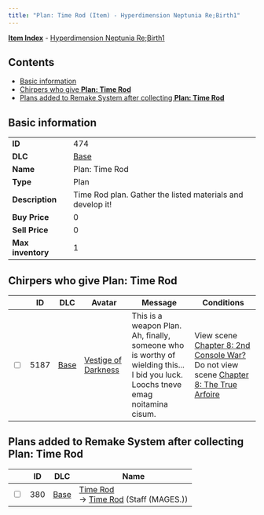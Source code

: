 ```yaml
---
title: "Plan: Time Rod (Item) - Hyperdimension Neptunia Re;Birth1"
---
```


[**Item Index**](/neptunia/rb1/item/index.html) - [Hyperdimension Neptunia Re;Birth1](/neptunia/rb1)

## Contents

- [Basic information](#basic-information)
- [Chirpers who give **Plan: Time Rod**](#chirpers-who-give-plan-time-rod)
- [Plans added to Remake System after collecting **Plan: Time Rod**](#plans-added-to-remake-system-after-collecting-plan-time-rod)

## Basic information

|   |   |
| -- | -- |
| **ID** | 474 |
| **DLC** | [Base](/neptunia/rb1/dlc/1-base.html) |
| **Name** | Plan: Time Rod |
| **Type** | Plan |
| **Description** | Time Rod plan. Gather the listed materials and develop it! |
| **Buy Price** | 0 |
| **Sell Price** | 0 |
| **Max inventory** | 1 |

## Chirpers who give **Plan: Time Rod**

|    | ID | DLC | Avatar | Message | Conditions |
| -- | -- | --- | ------ | ------- | ---------- |
| <input type="checkbox" id="rb1-chirper-event-1-5187" class="trackbox" /> | 5187 | [Base](/neptunia/rb1/dlc/1-base.html) | [Vestige of Darkness](/neptunia/rb1/avatar/1-249-vestige-of-darkness.html) | This is a weapon Plan.<br />Ah, finally, someone who is worthy of wielding this...<br />I bid you luck.<br />Loochs tneve emag noitamina cisum. | View scene [Chapter 8: 2nd Console War?](/neptunia/rb1/scene/1-802-chapter-8-2nd-console-war.html)<br />Do not view scene [Chapter 8: The True Arfoire](/neptunia/rb1/scene/1-807-chapter-8-the-true-arfoire.html) |

## Plans added to Remake System after collecting **Plan: Time Rod**

|    | ID | DLC | Name |
| -- | -- | --- | ---- |
| <input type="checkbox" id="rb1-remake-1-380" class="trackbox" /> | 380 | [Base](/neptunia/rb1/dlc/1-base.html) | [Time Rod](/neptunia/rb1/remake/1-380-time-rod.html)<br />→ [Time Rod](/neptunia/rb1/item/1-2387-time-rod.html) (Staff (MAGES.)) |